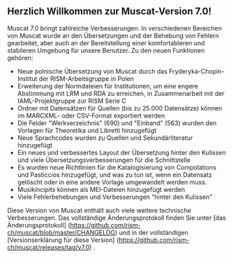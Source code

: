 ## Herzlich Willkommen zur Muscat-Version 7.0!

Muscat 7.0 bringt zahlreiche Verbesserungen. In verschiedenen Bereichen von Muscat wurde an den Übersetzungen und der Behebung von Fehlern gearbeitet, aber auch an der Bereitstellung einer komfortableren und stabileren Umgebung für unsere Benutzer. Zu den neuen Funktionen gehören:

* Neue polnische Übersetzung von Muscat durch das Fryderyka-Chopin-Institut der RISM-Arbeitsgruppe in Polen 
* Erweiterung der Normdateien für Institutionen, um eine engere Abstimmung mit LRM und RDA zu erreichen, in Zusammenarbeit mit der IAML-Projektgruppe zur RISM Serie C
* Ordner mit Datensätzen für Quellen (bis zu 25.000 Datensätze) können im MARCXML- oder CSV-Format exportiert werden  
* Die Felder "Werkverzeichnis" (690) und "Einband" (563) wurden den Vorlagen für Theoretika und Libretti hinzugefügt
* Neue Sprachcodes wurden zu Quellen und Sekundärliteratur hinzugefügt
* Ein neues und verbessertes Layout der Übersetzung hinter den Kulissen und viele Übersetzungsverbesserungen für die Schnittstelle
* Es wurden neue Richtlinien für die Katalogisierung von Compolations und Pasticcios hinzugefügt, und was zu tun ist, wenn ein Datensatz gelöscht oder in eine andere Vorlage umgewandelt werden muss.
* Musikincipits können als MEI-Dateien hinzugefügt werden
* Viele Fehlerbehebungen und Verbesserungen "hinter den Kulissen"
 
Diese Version von Muscat enthält auch viele weitere technische Verbesserungen. Das vollständige Änderungsprotokoll finden Sie unter [das Änderungsprotokoll] (https://github.com/rism-ch/muscat/blob/master/CHANGELOG) und in der vollständigen [Versionserklärung für diese Version] (https://github.com/rism-ch/muscat/releases/tag/v7.0) .